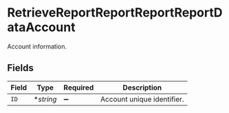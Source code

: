 # RetrieveReportReportReportReportDataAccount

Account information.


## Fields

| Field                      | Type                       | Required                   | Description                |
| -------------------------- | -------------------------- | -------------------------- | -------------------------- |
| `ID`                       | **string*                  | :heavy_minus_sign:         | Account unique identifier. |